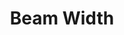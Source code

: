---
title: "Beam Width"

categories: ['']

tags: ['Beam', 'Width']

arwords: 'نطاق الشعاع'

arexps: []

enwords: ['Beam Width']

enexps: []

arlexicons: 'ن'

enlexicons: 'B'

authors: ['Ruqayya Roshdy']

translators: ['X']

citations: 'تطبيقات أساسية في المعالجة الآلية للغة العربية'

sources: 'مركز الملك عبدالله بن عبدالعزيز الدولي لخدمة اللغة العربية'

slug: ""
---